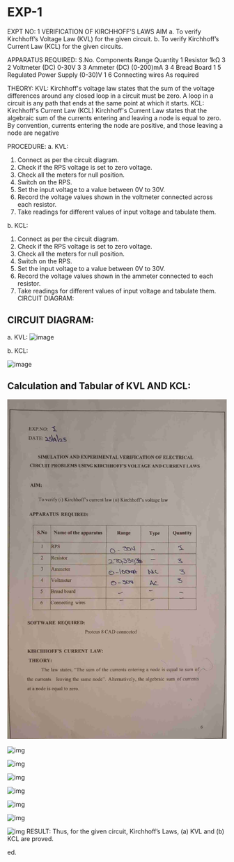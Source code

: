 # EXP-1
EXPT NO: 1	VERIFICATION OF KIRCHHOFF’S LAWS
AIM
a.   To verify Kirchhoff’s Voltage Law (KVL) for the given circuit. 
b.   To verify Kirchhoff’s Current Law (KCL) for the given circuits.

APPARATUS REQUIRED:
S.No.	Components	Range	Quantity
1	Resistor	1kΩ	3
2	Voltmeter (DC)	0-30V	3
3	Ammeter (DC)	(0-200)mA	3
4	Bread Board		1
5	Regulated Power Supply	(0-30)V	1
6	Connecting wires		As required

THEORY:
KVL: Kirchhoff's voltage law states that the sum of the voltage differences around any closed loop in a circuit must be zero. A loop in a circuit is any path that ends at the same point at which it starts.
KCL:
Kirchhoff's Current Law (KCL) Kirchhoff's Current Law states that the algebraic sum of the currents entering and leaving a node is equal to zero. By convention, currents entering the node are positive, and those leaving a node are negative


PROCEDURE:
a.   KVL:
1.   Connect as per the circuit diagram.
2.   Check if the RPS voltage is set to zero voltage.
3.   Check all the meters for null position.
4.   Switch on the RPS.
5.   Set the input voltage to a value between 0V to 30V.
6.   Record the voltage values shown in the voltmeter connected across each resistor.
7.   Take readings for different values of input voltage and tabulate them.


b.  KCL:
1.   Connect as per the circuit diagram.
2.   Check if the RPS voltage is set to zero voltage.
3.   Check all the meters for null position.
4.   Switch on the RPS.
5.   Set the input voltage to a value between 0V to 30V.
6.   Record the voltage values shown in the ammeter connected to each resistor.
7.   Take readings for different values of input voltage and tabulate them. 
CIRCUIT DIAGRAM:
## CIRCUIT DIAGRAM:
a.   KVL:
<img width="1915" height="1026" alt="image" src="https://github.com/user-attachments/assets/08b93767-dc2a-462d-9aa1-8a0e14d6bea5" />

b.  KCL:

<img width="1919" height="1020" alt="image" src="https://github.com/user-attachments/assets/bf0785d5-a8f3-4546-8e7b-8f19e9e55009" />

## Calculation and Tabular of KVL AND KCL:

![img](https://github.com/Girithickrohan/EXP-1/blob/main/Document_1.jpg)

![img]()

![img]()

![img]()

![img]()

![img]()

![img]()

![img]()
RESULT:
Thus, for the given circuit, Kirchhoff’s Laws, (a) KVL and (b) KCL are proved.

ed.
